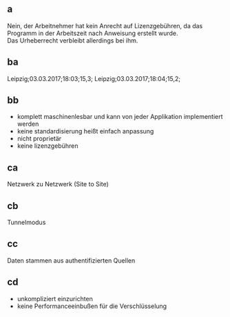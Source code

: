 ## a
Nein, der Arbeitnehmer hat kein Anrecht auf Lizenzgebühren, da das Programm in der Arbeitszeit nach Anweisung erstellt wurde.  
Das Urheberrecht verbleibt allerdings bei ihm.
## ba
Leipzig;03.03.2017;18:03;15,3;
Leipzig;03.03.2017;18:04;15,2;
## bb
- komplett maschinenlesbar und kann von jeder Applikation implementiert werden
- keine standardisierung heißt einfach anpassung
- nicht proprietär
- keine lizenzgebühren
## ca
Netzwerk zu Netzwerk (Site to Site)
## cb
Tunnelmodus
## cc
Daten stammen aus authentifizierten Quellen
## cd
- unkompliziert einzurichten
- keine Performanceeinbußen für die Verschlüsselung

